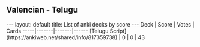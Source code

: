 <h2>Valencian  -  Telugu</h2>
---
layout: default
title: List of anki decks by score
---
Deck | Score | Votes | Cards
-----|-------|-------|------
[Telugu Script](https://ankiweb.net/shared/info/817359738) | 0 | 0 | 43
